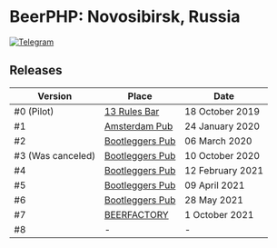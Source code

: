 # BeerPHP: Novosibirsk, Russia

[![Telegram](https://img.shields.io/badge/telegram-join%20chat-blue.svg?style=flat)](https://t.me/beerphp_nsk)

## Releases

| Version                        | Place                                                                                                   | Date             |
| ------------------------------ | ------------------------------------------------------------------------------------------------------- | ---------------- |
| #0 (Pilot)                     | [13 Rules Bar](https://novosibirsk.flamp.ru/firm/13_rules_bar_shop-70000001038255341)                   |  18 October 2019 |
| #1                             | [Amsterdam Pub](https://novosibirsk.flamp.ru/firm/amsterdam_pub_bar-70000001019280177)                  |  24 January 2020 |
| #2                             | [Bootleggers Pub](https://novosibirsk.flamp.ru/firm/bootleggers_pub_shop_pab_magazin-70000001028117029) |    06 March 2020 |
| #3 (Was canceled)              | [Bootleggers Pub](https://novosibirsk.flamp.ru/firm/bootleggers_pub_shop_pab_magazin-70000001028117029) |  10 October 2020 |
| #4                             | [Bootleggers Pub](https://novosibirsk.flamp.ru/firm/bootleggers_pub_shop_pab_magazin-70000001028117029) | 12 February 2021 |
| #5                             | [Bootleggers Pub](https://novosibirsk.flamp.ru/firm/bootleggers_pub_shop_pab_magazin-70000001028117029) |    09 April 2021 |
| #6                             | [Bootleggers Pub](https://novosibirsk.flamp.ru/firm/bootleggers_pub_shop_pab_magazin-70000001028117029) |      28 May 2021 |
| #7                             | [BEERFACTORY](https://novosibirsk.flamp.ru/firm/beerfactory_pivnojj_restoran-70000001006936913)         |  1 October 2021 |
| #8                             | - | - |
